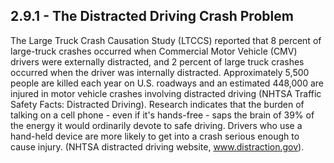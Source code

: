 ## 2.9.1 - The Distracted Driving Crash Problem
The Large Truck Crash Causation Study (LTCCS) reported that 8 percent of large-truck crashes occurred when Commercial Motor Vehicle (CMV) drivers were externally distracted, and 2 percent of large truck crashes occurred when the driver was internally distracted.
Approximately 5,500 people are killed each year on U.S. roadways and an estimated 448,000 are injured in motor vehicle crashes involving distracted driving (NHTSA Traffic Safety Facts: Distracted Driving). Research indicates that the burden of talking on a cell phone - even if it's hands-free - saps the brain of 39% of the energy it would ordinarily devote to safe driving. Drivers who use a hand-held device are more likely to get into a crash serious enough to cause injury. (NHTSA distracted driving website, www.distraction.gov).